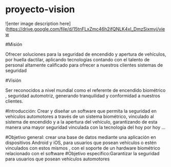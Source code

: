 # proyecto-vision
![enter image description here](https://drive.google.com/file/d/15tnFLxZmc46h2ifQNLK4xI_DmzSixmvj/view

                                                

#Misión
	

Ofrecer soluciones para la seguridad de encendido y apertura de vehículos, por huella dactilar, aplicando tecnologías contando con el talento de personal altamente calificado para ofrecer a nuestros clientes sistemas de seguridad

#Visión

Ser reconocidos a nivel mundial como el referente de encendido biométrico , seguridad automotriz, generando tranquilidad y conformidad a nuestros clientes.

#Introducción:
Crear y diseñar un software que permita la seguridad en vehículos automotores a través de un sistema biométrico, vinculado al sistema de encendido y a la apertura del vehículo, garantizando de esta manera una mayor seguridad vinculada con la tecnología del hoy por hoy …


#Objetivo general:
crear una base de datos mediante una aplicación en dispositivos Android y iOS, para  usuarios que posean vehículos o estén vinculados con estos mismos , con el soporte de un hardware biométrico relacionado con el software
#Objetivo especifico:Garantizar la seguridad para usuarios que posean vehículos automotores









